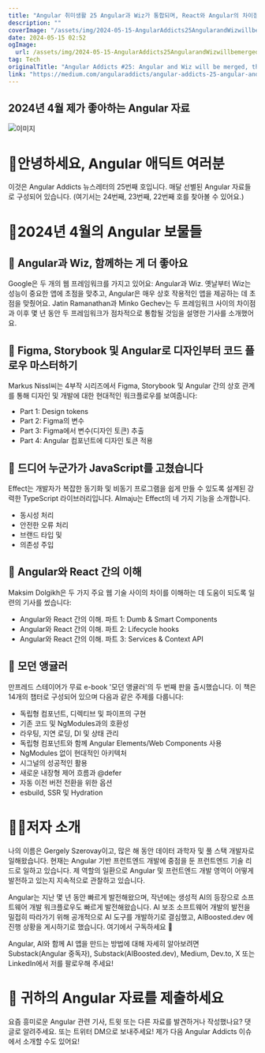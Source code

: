 ```yaml
---
title: "Angular 취미생활 25 Angular과 Wiz가 통합되며, React와 Angular의 차이점, 등등"
description: ""
coverImage: "/assets/img/2024-05-15-AngularAddicts25AngularandWizwillbemergedthedifferencesbetweenReactandAngularmore_0.png"
date: 2024-05-15 02:52
ogImage: 
  url: /assets/img/2024-05-15-AngularAddicts25AngularandWizwillbemergedthedifferencesbetweenReactandAngularmore_0.png
tag: Tech
originalTitle: "Angular Addicts #25: Angular and Wiz will be merged, the differences between React and Angular , more"
link: "https://medium.com/angularaddicts/angular-addicts-25-angular-and-wiz-will-be-merged-the-differences-between-react-and-angular-4cc60ac62e11"
---
```



## 2024년 4월 제가 좋아하는 Angular 자료

![이미지](/assets/img/2024-05-15-AngularAddicts25AngularandWizwillbemergedthedifferencesbetweenReactandAngularmore_0.png)

# 👋안녕하세요, Angular 애딕트 여러분

이것은 Angular Addicts 뉴스레터의 25번째 호입니다. 매달 선별된 Angular 자료들로 구성되어 있습니다. (여기서는 24번째, 23번째, 22번째 호를 찾아볼 수 있어요.)



# 💎2024년 4월의 Angular 보물들

## 📰 Angular과 Wiz, 함께하는 게 더 좋아요

Google은 두 개의 웹 프레임워크를 가지고 있어요: Angular과 Wiz. 옛날부터 Wiz는 성능이 중요한 앱에 초점을 맞추고, Angular은 매우 상호 작용적인 앱을 제공하는 데 초점을 맞췄어요. Jatin Ramanathan과 Minko Gechev는 두 프레임워크 사이의 차이점과 이후 몇 년 동안 두 프레임워크가 점차적으로 통합될 것임을 설명한 기사를 소개했어요.

## 📰 Figma, Storybook 및 Angular로 디자인부터 코드 플로우 마스터하기



Markus Nissl씨는 4부작 시리즈에서 Figma, Storybook 및 Angular 간의 상호 관계를 통해 디자인 및 개발에 대한 현대적인 워크플로우를 보여줍니다:

- Part 1: Design tokens
- Part 2: Figma의 변수
- Part 3: Figma에서 변수(디자인 토큰) 추출
- Part 4: Angular 컴포넌트에 디자인 토큰 적용

## 📰 드디어 누군가가 JavaScript를 고쳤습니다

Effect는 개발자가 복잡한 동기화 및 비동기 프로그램을 쉽게 만들 수 있도록 설계된 강력한 TypeScript 라이브러리입니다. Almaju는 Effect의 네 가지 기능을 소개합니다.



- 동시성 처리
- 안전한 오류 처리
- 브랜드 타입 및
- 의존성 주입

## 📰 Angular와 React 간의 이해

Maksim Dolgikh은 두 가지 주요 웹 기술 사이의 차이를 이해하는 데 도움이 되도록 일련의 기사를 썼습니다:

- Angular와 React 간의 이해. 파트 1: Dumb & Smart Components
- Angular와 React 간의 이해. 파트 2: Lifecycle hooks
- Angular와 React 간의 이해. 파트 3: Services & Context API



## 📖 모던 앵귤러

만프레드 스테이어가 무료 e-book '모던 앵귤러'의 두 번째 판을 출시했습니다. 이 책은 14개의 챕터로 구성되어 있으며 다음과 같은 주제를 다룹니다:

- 독립형 컴포넌트, 디렉티브 및 파이프의 구현
- 기존 코드 및 NgModules과의 호환성
- 라우팅, 지연 로딩, DI 및 상태 관리
- 독립형 컴포넌트와 함께 Angular Elements/Web Components 사용
- NgModules 없이 현대적인 아키텍처
- 시그널의 성공적인 활용
- 새로운 내장형 제어 흐름과 @defer
- 자동 이전 버전 전환을 위한 옵션
- esbuild, SSR 및 Hydration

# 👨‍💻저자 소개



나의 이름은 Gergely Szerovay이고, 많은 해 동안 데이터 과학자 및 풀 스택 개발자로 일해왔습니다. 현재는 Angular 기반 프런트엔드 개발에 중점을 둔 프런트엔드 기술 리드로 일하고 있습니다. 제 역할의 일환으로 Angular 및 프런트엔드 개발 영역이 어떻게 발전하고 있는지 지속적으로 관찰하고 있습니다.

Angular는 지난 몇 년 동안 빠르게 발전해왔으며, 작년에는 생성적 AI의 등장으로 소프트웨어 개발 워크플로우도 빠르게 발전해왔습니다. AI 보조 소프트웨어 개발의 발전을 밀접히 따라가기 위해 공개적으로 AI 도구를 개발하기로 결심했고, AIBoosted.dev 에 진행 상황을 게시하기로 했습니다. 여기에서 구독하세요 🚀

Angular, AI와 함께 AI 앱을 만드는 방법에 대해 자세히 알아보려면 Substack(Angular 중독자), Substack(AIBoosted.dev), Medium, Dev.to, X 또는 LinkedIn에서 저를 팔로우해 주세요!

# 📨 귀하의 Angular 자료를 제출하세요



요즘 흥미로운 Angular 관련 기사, 트윗 또는 다른 자료를 발견하거나 작성했나요? 댓글로 알려주세요. 또는 트위터 DM으로 보내주세요! 제가 다음 Angular Addicts 이슈에서 소개할 수도 있어요!